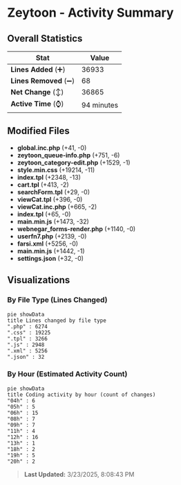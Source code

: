 # Zeytoon - Activity Summary 

## Overall Statistics

| Stat                   | Value                                                             |
| ---------------------- | ----------------------------------------------------------------- |
| **Lines Added** (➕)   | 36933                                          |
| **Lines Removed** (➖) | 68                                        |
| **Net Change** (↕)    | 36865                |
| **Active Time** (⌚)   | 94 minutes |


## Modified Files
- **global.inc.php** (+41, -0)
- **zeytoon_queue-info.php** (+751, -6)
- **zeytoon_category-edit.php** (+1529, -1)
- **style.min.css** (+19214, -11)
- **index.tpl** (+2348, -13)
- **cart.tpl** (+413, -2)
- **searchForm.tpl** (+29, -0)
- **viewCat.tpl** (+396, -0)
- **viewCat.inc.php** (+665, -2)
- **index.tpl** (+65, -0)
- **main.min.js** (+1473, -32)
- **webnegar_forms-render.php** (+1140, -0)
- **userfn7.php** (+2139, -0)
- **farsi.xml** (+5256, -0)
- **main.min.js** (+1442, -1)
- **settings.json** (+32, -0)

## Visualizations

### By File Type (Lines Changed)

```mermaid
pie showData
title Lines changed by file type
".php" : 6274
".css" : 19225
".tpl" : 3266
".js" : 2948
".xml" : 5256
".json" : 32
```

### By Hour (Estimated Activity Count)

```mermaid
pie showData
title Coding activity by hour (count of changes)
"04h" : 6
"05h" : 5
"06h" : 15
"08h" : 7
"09h" : 7
"11h" : 4
"12h" : 16
"13h" : 1
"18h" : 2
"19h" : 5
"20h" : 2
```


> **Last Updated:** 3/23/2025, 8:08:43 PM